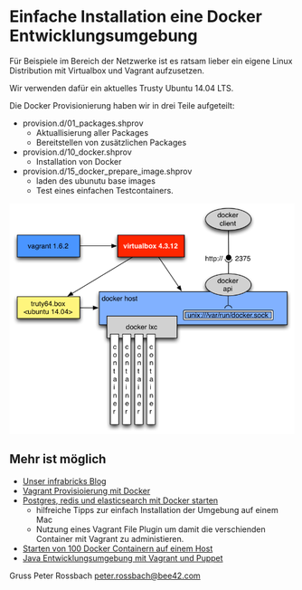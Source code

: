 # Einfache Installation eine Docker Entwicklungsumgebung

Für Beispiele im Bereich der Netzwerke ist es ratsam lieber ein 
eigene Linux Distribution mit Virtualbox und Vagrant aufzusetzen.

Wir verwenden dafür ein aktuelles Trusty Ubuntu 14.04 LTS.

Die Docker Provisionierung haben wir in drei Teile aufgeteilt:

  - provision.d/01_packages.shprov
    - Aktuallisierung aller Packages
    - Bereitstellen von zusätzlichen Packages
  - provision.d/10_docker.shprov
    - Installation von Docker
  - provision.d/15_docker_prepare_image.shprov
    - laden des ubunutu base images
    - Test eines einfachen Testcontainers.

![Docker Box](design-dockerbox.png)

## Mehr ist möglich

  - [Unser infrabricks Blog](http://www.infrabricks.de)
  - [Vagrant Provisioierung mit Docker](http://docs.vagrantup.com/v2/provisioning/docker.html)
  - [Postgres, redis und elasticsearch mit Docker starten](http://maori.geek.nz/post/vagrant_with_docker_how_to_set_up_postgres_elasticsearch_and_redis_on_mac_os_x)
    - hilfreiche Tipps zur einfach Installation der Umgebung auf einem Mac
    - Nutzung eines Vagrant File Plugin um damit die verschienden Container mit Vagrant zu administieren.
  - [Starten von 100 Docker Containern auf einem Host](https://blog.codecentric.de/2014/01/leichtgewichtige-virtuelle-maschinen-mit-docker-oder-wie-man-100-vms-laufen/)
  - [Java Entwicklungsumgebung mit Vagrant und Puppet](http://jaxenter.de/artikel/Vagrant-Puppet-fuer-Java-Entwickler-Einweg-VMs-zur-Runtime-erstellen)

Gruss
Peter Rossbach <peter.rossbach@bee42.com>